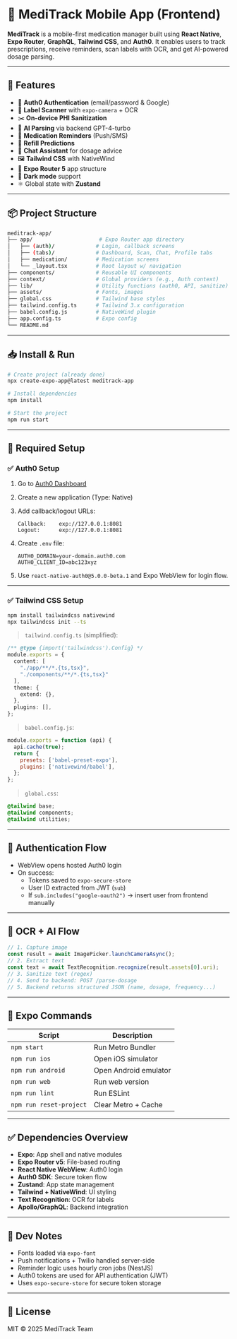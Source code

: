 # 📱 MediTrack Mobile App (Frontend)

**MediTrack** is a mobile-first medication manager built using **React Native**, **Expo Router**, **GraphQL**, **Tailwind CSS**, and **Auth0**. It enables users to track prescriptions, receive reminders, scan labels with OCR, and get AI-powered dosage parsing.

---

## 🚀 Features

- 🔐 **Auth0 Authentication** (email/password & Google)
- 📸 **Label Scanner** with `expo-camera` + OCR
- ✂️ **On-device PHI Sanitization**
- 🧠 **AI Parsing** via backend GPT-4-turbo
- 🔔 **Medication Reminders** (Push/SMS)
- 💊 **Refill Predictions**
- 💬 **Chat Assistant** for dosage advice
- 🖼️ **Tailwind CSS** with NativeWind
- 🧭 **Expo Router 5** app structure
- 🌙 **Dark mode** support
- ⚛️ Global state with **Zustand**

---

## 📦 Project Structure

```bash
meditrack-app/
├── app/                     # Expo Router app directory
│   ├── (auth)/             # Login, callback screens
│   ├── (tabs)/             # Dashboard, Scan, Chat, Profile tabs
│   ├── medication/         # Medication screens
│   └── _layout.tsx         # Root layout w/ navigation
├── components/             # Reusable UI components
├── context/                # Global providers (e.g., Auth context)
├── lib/                    # Utility functions (auth0, API, sanitize)
├── assets/                 # Fonts, images
├── global.css              # Tailwind base styles
├── tailwind.config.ts      # Tailwind 3.x configuration
├── babel.config.js         # NativeWind plugin
├── app.config.ts           # Expo config
└── README.md
```

---

## 📥 Install & Run

```bash
# Create project (already done)
npx create-expo-app@latest meditrack-app

# Install dependencies
npm install

# Start the project
npm run start
```

---

## 🔧 Required Setup

### ✅ Auth0 Setup

1. Go to [Auth0 Dashboard](https://manage.auth0.com/)
2. Create a new application (Type: Native)
3. Add callback/logout URLs:
   ```
   Callback:    exp://127.0.0.1:8081
   Logout:      exp://127.0.0.1:8081
   ```
4. Create `.env` file:
   ```env
   AUTH0_DOMAIN=your-domain.auth0.com
   AUTH0_CLIENT_ID=abc123xyz
   ```

5. Use `react-native-auth0@5.0.0-beta.1` and Expo WebView for login flow.

---

### ✅ Tailwind CSS Setup

```bash
npm install tailwindcss nativewind
npx tailwindcss init --ts
```

> `tailwind.config.ts` (simplified):
```ts
/** @type {import('tailwindcss').Config} */
module.exports = {
  content: [
    "./app/**/*.{ts,tsx}",
    "./components/**/*.{ts,tsx}"
  ],
  theme: {
    extend: {},
  },
  plugins: [],
};
```

> `babel.config.js`:
```js
module.exports = function (api) {
  api.cache(true);
  return {
    presets: ['babel-preset-expo'],
    plugins: ['nativewind/babel'],
  };
};
```

> `global.css`:
```css
@tailwind base;
@tailwind components;
@tailwind utilities;
```

---

## 🔐 Authentication Flow

- WebView opens hosted Auth0 login
- On success:
  - Tokens saved to `expo-secure-store`
  - User ID extracted from JWT (`sub`)
  - If `sub.includes("google-oauth2")` → insert user from frontend manually

---

## 🧠 OCR + AI Flow

```ts
// 1. Capture image
const result = await ImagePicker.launchCameraAsync();
// 2. Extract text
const text = await TextRecognition.recognize(result.assets[0].uri);
// 3. Sanitize text (regex)
// 4. Send to backend: POST /parse-dosage
// 5. Backend returns structured JSON (name, dosage, frequency...)
```

---

## 📲 Expo Commands

| Script         | Description               |
|----------------|---------------------------|
| `npm start`    | Run Metro Bundler         |
| `npm run ios`  | Open iOS simulator         |
| `npm run android` | Open Android emulator   |
| `npm run web`  | Run web version            |
| `npm run lint` | Run ESLint                 |
| `npm run reset-project` | Clear Metro + Cache |

---

## ✅ Dependencies Overview

- **Expo**: App shell and native modules
- **Expo Router v5**: File-based routing
- **React Native WebView**: Auth0 login
- **Auth0 SDK**: Secure token flow
- **Zustand**: App state management
- **Tailwind + NativeWind**: UI styling
- **Text Recognition**: OCR for labels
- **Apollo/GraphQL**: Backend integration

---

## 🧪 Dev Notes

- Fonts loaded via `expo-font`
- Push notifications + Twilio handled server-side
- Reminder logic uses hourly cron jobs (NestJS)
- Auth0 tokens are used for API authentication (JWT)
- Uses `expo-secure-store` for secure token storage

---

## 📄 License

MIT © 2025 MediTrack Team